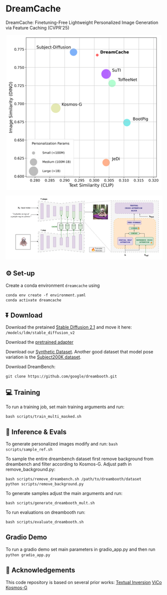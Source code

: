 # DreamCache
DreamCache: Finetuning-Free Lightweight Personalized Image Generation via Feature Caching (CVPR'25)

<div align="center">
<img src="docs/assets/plot_dreambench-1.png" alt="Figure 2" height="500">
</div>

![Figure 1](docs/assets/dreamcache_final_method-1.png)



## ⚙️ Set-up
Create a conda environment `dreamcache` using
```
conda env create -f environment.yaml
conda activate dreamcache
```

## ⏬ Download

Download the pretained [Stable Diffusion 2.1](https://huggingface.co/stabilityai/stable-diffusion-2-1-base/blob/main/v2-1_512-ema-pruned.ckpt) and move it here: `/models/ldm/stable_diffusion_v2`

Download the [pretrained adapter](https://drive.google.com/drive/folders/11qgm_oXMgHg4jiD7Q2S0rWeIfHhTPg0K?usp=sharing)

Download our [Synthetic Dataset](https://www.dropbox.com/scl/fo/u6fcsif3pdcrzlo2723si/AIQRRXHFpwqUrVj63NA40xc?rlkey=bx7vskbapa8g2syq0q5ddxpbr&e=1&st=fy7caiey&dl=0). Another good dataset that model pose variation is the [Subject200K dataset](https://github.com/Yuanshi9815/Subjects200K). 

Download DreamBench:
```
git clone https://github.com/google/dreambooth.git

```

## 💻 Training

To run a training job, set main training arguments and run:

```
bash scripts/train_multi_masked.sh

```


## 🚀 Inference & Evals
To generate personalized images modify and run: `bash scripts/sample_ref.sh` 

To sample the entire dreambench dataset first remove background from dreambench and filter according to Kosmos-G. Adjust path in remove_background.py:

```
bash scripts/remove_dreambench.sh /path/to/dreambooth/dataset
python scripts/remove_background.py 

```

To generate samples adjust the main arguments and run:

```
bash scripts/generate_dreambooth_mult.sh

```

To run evaluations on dreambooth run: 

```
bash scripts/evaluate_dreambooth.sh

```


## Gradio Demo
To run a gradio demo set main parameters in gradio_app.py and then run `python gradio_app.py`




## 💐 Acknowledgements
This code repository is based on several prior works: [Textual Inversion](https://github.com/rinongal/textual_inversion) [ViCo](https://github.com/haoosz/ViCo/tree/main) [Kosmos-G](https://github.com/xichenpan/Kosmos-G)
